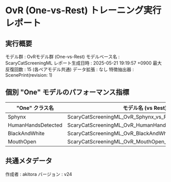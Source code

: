 # OvR (One-vs-Rest) トレーニング実行レポート

## 実行概要
モデル群         : OvRモデル群 (One-vs-Rest)
モデルベース名   : ScaryCatScreeningML
レポート生成日時   : 2025-05-21 19:19:57 +0900
最大反復回数     : 15 (各ペアモデル共通)
データ拡張       : なし
特徴抽出器       : ScenePrint(revision: 1)

## 個別 "One" モデルのパフォーマンス指標
| "One" クラス名 | モデル名 (vs Rest) | 検証正解率 | 再現率 | 適合率 |
|----------------|----------------------|--------------|----------|----------|
| Sphynx | ScaryCatScreeningML_OvR_Sphynx_vs_Rest_v24 | 8750.00% | 87.50% | 87.50% |
| HumanHandsDetected | ScaryCatScreeningML_OvR_HumanHandsDetected_vs_Rest_v24 | 8500.00% | 90.00% | 81.82% |
| BlackAndWhite | ScaryCatScreeningML_OvR_BlackAndWhite_vs_Rest_v24 | 9285.71% | 85.71% | 100.00% |
| MouthOpen | ScaryCatScreeningML_OvR_MouthOpen_vs_Rest_v24 | 7857.14% | 71.43% | 83.33% |

## 共通メタデータ
作成者            : akitora
バージョン        : v24